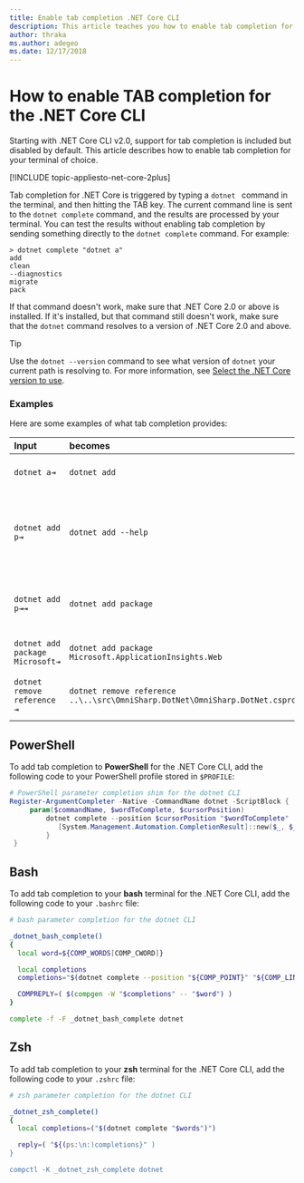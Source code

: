 ```yaml
---
title: Enable tab completion .NET Core CLI
description: This article teaches you how to enable tab completion for the .NET Core CLI in v2.0 and above for PowerShell, Bash, and zsh.
author: thraka
ms.author: adegeo
ms.date: 12/17/2018
---
```


# How to enable TAB completion for the .NET Core CLI

Starting with .NET Core CLI v2.0, support for tab completion is included but disabled by default. This article describes how to enable tab completion for your terminal of choice.

[!INCLUDE topic-appliesto-net-core-2plus]

Tab completion for .NET Core is triggered by typing a `dotnet ` command in the terminal, and then hitting the TAB key. The current command line is sent to the `dotnet complete` command, and the results are processed by your terminal. You can test the results without enabling tab completion by sending something directly to the `dotnet complete` command. For example:

```
> dotnet complete "dotnet a"
add
clean
--diagnostics
migrate
pack
```

If that command doesn't work, make sure that .NET Core 2.0 or above is installed. If it's installed, but that command still doesn't work, make sure that the `dotnet` command resolves to a version of .NET Core 2.0 and above.

> [!TIP]
> Use the `dotnet --version` command to see what version of `dotnet` your current path is resolving to. For more information, see [Select the .NET Core version to use](../versions/selection.md).


### Examples

Here are some examples of what tab completion provides:

Input                                | becomes                                                                     | because
:------------------------------------|:----------------------------------------------------------------------------|:--------------------------------
`dotnet a⇥`                          | `dotnet add`                                                                 | `add` is the first subcommand, alphabetically.
`dotnet add p⇥`                      | `dotnet add --help`                                                          | Tab completion matches substrings and `--help` comes first alphabetically.
`dotnet add p⇥⇥`                    | `dotnet add package`                                                          | Pressing tab a second time brings up the next suggestion.      
`dotnet add package Microsoft⇥`      | `dotnet add package Microsoft.ApplicationInsights.Web`                      | Results are returned alphabetically.
`dotnet remove reference ⇥`          | `dotnet remove reference ..\..\src\OmniSharp.DotNet\OmniSharp.DotNet.csproj` | Tab completion is project file aware.

## PowerShell

To add tab completion to **PowerShell** for the .NET Core CLI, add the following code to your PowerShell profile stored in `$PROFILE`:

```powershell
# PowerShell parameter completion shim for the dotnet CLI 
Register-ArgumentCompleter -Native -CommandName dotnet -ScriptBlock {
     param($commandName, $wordToComplete, $cursorPosition)
         dotnet complete --position $cursorPosition "$wordToComplete" | ForEach-Object {
            [System.Management.Automation.CompletionResult]::new($_, $_, 'ParameterValue', $_)
         }
 }
```

## Bash

To add tab completion to your **bash** terminal for the .NET Core CLI, add the following code to your `.bashrc` file:

```bash
# bash parameter completion for the dotnet CLI

_dotnet_bash_complete()
{
  local word=${COMP_WORDS[COMP_CWORD]}

  local completions
  completions="$(dotnet complete --position "${COMP_POINT}" "${COMP_LINE}")"

  COMPREPLY=( $(compgen -W "$completions" -- "$word") )
}

complete -f -F _dotnet_bash_complete dotnet
```

## Zsh

To add tab completion to your **zsh** terminal for the .NET Core CLI, add the following code to your `.zshrc` file:

```zsh
# zsh parameter completion for the dotnet CLI

_dotnet_zsh_complete() 
{
  local completions=("$(dotnet complete "$words")")

  reply=( "${(ps:\n:)completions}" )
}

compctl -K _dotnet_zsh_complete dotnet
```

